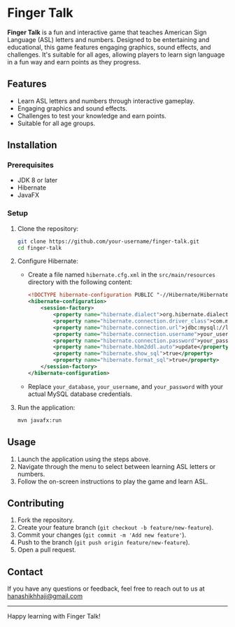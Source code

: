 # Finger Talk

**Finger Talk** is a fun and interactive game that teaches American Sign Language (ASL) letters and numbers. Designed to be entertaining and educational, this game features engaging graphics, sound effects, and challenges. It's suitable for all ages, allowing players to learn sign language in a fun way and earn points as they progress.

## Features

- Learn ASL letters and numbers through interactive gameplay.
- Engaging graphics and sound effects.
- Challenges to test your knowledge and earn points.
- Suitable for all age groups.

## Installation

### Prerequisites

- JDK 8 or later
- Hibernate
- JavaFX

### Setup

1. Clone the repository:
    ```bash
    git clone https://github.com/your-username/finger-talk.git
    cd finger-talk
    ```
2. Configure Hibernate:

   - Create a file named `hibernate.cfg.xml` in the `src/main/resources` directory with the following content:

     ```xml
     <!DOCTYPE hibernate-configuration PUBLIC "-//Hibernate/Hibernate Configuration DTD 3.0//EN" "http://hibernate.sourceforge.net/hibernate-configuration-3.0.dtd">
     <hibernate-configuration>
         <session-factory>
             <property name="hibernate.dialect">org.hibernate.dialect.MySQLDialect</property>
             <property name="hibernate.connection.driver_class">com.mysql.cj.jdbc.Driver</property>
             <property name="hibernate.connection.url">jdbc:mysql://localhost:3306/your_database</property>
             <property name="hibernate.connection.username">your_username</property>
             <property name="hibernate.connection.password">your_password</property>
             <property name="hibernate.hbm2ddl.auto">update</property>
             <property name="hibernate.show_sql">true</property>
             <property name="hibernate.format_sql">true</property>
         </session-factory>
     </hibernate-configuration>
     ```

   - Replace `your_database`, `your_username`, and `your_password` with your actual MySQL database credentials.

3. Run the application:
    ```bash
    mvn javafx:run
    ```

## Usage

1. Launch the application using the steps above.
2. Navigate through the menu to select between learning ASL letters or numbers.
3. Follow the on-screen instructions to play the game and learn ASL.

## Contributing

1. Fork the repository.
2. Create your feature branch (`git checkout -b feature/new-feature`).
3. Commit your changes (`git commit -m 'Add new feature'`).
4. Push to the branch (`git push origin feature/new-feature`).
5. Open a pull request.

## Contact

If you have any questions or feedback, feel free to reach out to us at hanashikhhaji@gmail.com

---

Happy learning with Finger Talk!
